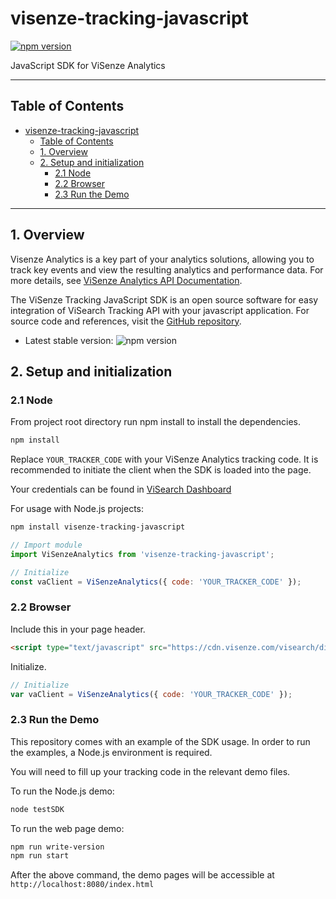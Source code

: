 # visenze-tracking-javascript

[![npm version](https://img.shields.io/npm/v/visenze-tracking-javascript.svg?style=flat)](https://www.npmjs.com/package/visenze-tracking-javascript)

JavaScript SDK for ViSenze Analytics

---

## Table of Contents

- [visenze-tracking-javascript](#visenze-tracking-javascript)
  - [Table of Contents](#table-of-contents)
  - [1. Overview](#1-overview)
  - [2. Setup and initialization](#2-setup-and-initialization)
    - [2.1 Node](#21-node)
    - [2.2 Browser](#22-browser)
    - [2.3 Run the Demo](#23-run-the-demo)

---

## 1. Overview

Visenze Analytics is a key part of your analytics solutions, allowing you to track key events and view the resulting analytics and performance data. For more details, see [ViSenze Analytics API Documentation](https://docs-internal.visenze.com/Analytics/tracker.html).

The ViSenze Tracking JavaScript SDK is an open source software for easy integration of ViSearch Tracking API with your javascript application. For source code and references, visit the [GitHub repository](https://github.com/visenze/visenze-tracking-javascript).

- Latest stable version: ![npm version](https://img.shields.io/npm/v/visenze-tracking-javascript.svg?style=flat)

## 2. Setup and initialization

### 2.1 Node

From project root directory run npm install to install the dependencies.

```sh
npm install

```

Replace `YOUR_TRACKER_CODE` with your ViSenze Analytics tracking code.
It is recommended to initiate the client when the SDK is loaded into the page.

Your credentials can be found in [ViSearch Dashboard](https://dashboard.visenze.com)

For usage with Node.js projects:

```sh
npm install visenze-tracking-javascript
```

```js
// Import module
import ViSenzeAnalytics from 'visenze-tracking-javascript';

// Initialize
const vaClient = ViSenzeAnalytics({ code: 'YOUR_TRACKER_CODE' });
```

### 2.2 Browser

Include this in your page header.

```html
<script type="text/javascript" src="https://cdn.visenze.com/visearch/dist/js/tracking.2.0.0-rc.4.js"></script>
```

Initialize.

```js
// Initialize
var vaClient = ViSenzeAnalytics({ code: 'YOUR_TRACKER_CODE' });
```

### 2.3 Run the Demo

This repository comes with an example of the SDK usage. In order to run the examples, a Node.js environment is required.

You will need to fill up your tracking code in the relevant demo files.

To run the Node.js demo:

```sh
node testSDK
```

To run the web page demo:

```sh
npm run write-version
npm run start

```

After the above command, the demo pages will be accessible at `http://localhost:8080/index.html`
